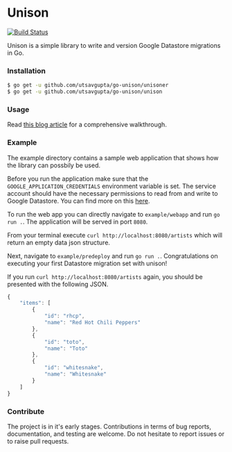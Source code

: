 # Unison
[![Build Status](https://travis-ci.com/utsavgupta/go-unison.svg?branch=master)](https://travis-ci.com/utsavgupta/go-unison)

Unison is a simple library to write and version Google Datastore migrations in Go.

### Installation

```bash
$ go get -u github.com/utsavgupta/go-unison/unisoner
$ go get -u github.com/utsavgupta/go-unison/unison
```

### Usage

Read [this blog article](https://utsavgupta.in/blog/unison-datastore-migration-go/) for a comprehensive walkthrough.

### Example

The example directory contains a sample web application that shows how the library can possbily be used.

Before you run the application make sure that the `GOOGLE_APPLICATION_CREDENTIALS` environment variable is set. The service account should have the necessary permissions to read from and write to Google Datastore. You can find more on this [here](https://cloud.google.com/docs/authentication/production).

To run the web app you can directly navigate to `example/webapp` and run `go run .`. The application will be served in port `8080`.

From your terminal execute `curl http://localhost:8080/artists` which will return an empty data json structure.

Next, navigate to `example/predeploy` and run `go run .`. Congratulations on executing your first Datastore migration set with unison!

If you run `curl http://localhost:8080/artists` again, you should be presented with the following JSON.

```Javascript
{
    "items": [
        {
            "id": "rhcp",
            "name": "Red Hot Chili Peppers"
        },
        {
            "id": "toto",
            "name": "Toto"
        },
        {
            "id": "whitesnake",
            "name": "Whitesnake"
        }
    ]
}
```

### Contribute

The project is in it's early stages. Contributions in terms of bug reports, documentation, and testing are welcome. Do not hesitate to report issues or to raise pull requests.